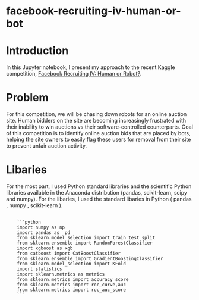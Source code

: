 # facebook-recruiting-iv-human-or-bot

# Introduction
In this Jupyter notebook, I present my approach to the recent Kaggle competition, [Facebook Recruiting IV: Human or Robot?](https://www.kaggle.com/c/facebook-recruiting-iv-human-or-bot). 

# Problem
For this competition, we will be chasing down robots for an online auction site. Human bidders on the site are becoming increasingly frustrated with their inability to win auctions vs their software-controlled counterparts. Goal of this competition is to identify online auction bids that are placed by bots, helping the site owners to easily flag these users for removal from their site to prevent unfair auction activity.

# Libaries 
For the most part, I used Python standard libraries and the scientific Python libraries available in the Anaconda distribution (pandas, scikit-learn, scipy and numpy). 
For the libaries, I used the standard libaries in Python ( pandas , numpy , scikit-learn ).


<pre>
    <code>
    ```python
    import numpy as np
    import pandas as  pd
    from sklearn.model_selection import train_test_split
    from sklearn.ensemble import RandomForestClassifier
    import xgboost as xgb
    from catboost import CatBoostClassifier      
    from sklearn.ensemble import GradientBoostingClassifier
    from sklearn.model_selection import KFold
    import statistics
    import sklearn.metrics as metrics
    from sklearn.metrics import accuracy_score
    from sklearn.metrics import roc_curve,auc
    from sklearn.metrics import roc_auc_score
    ```
    </code>
</pre>
